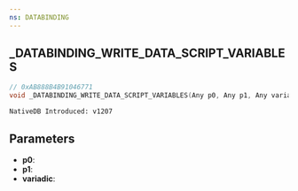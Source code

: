 ```yaml
---
ns: DATABINDING
---
```

## _DATABINDING_WRITE_DATA_SCRIPT_VARIABLES

```c
// 0xAB888B4B91046771
void _DATABINDING_WRITE_DATA_SCRIPT_VARIABLES(Any p0, Any p1, Any variadic);
```

```
NativeDB Introduced: v1207
```

## Parameters
* **p0**:
* **p1**:
* **variadic**:

